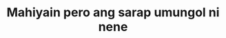 ---
layout: post
title: Mahiyain pero ang sarap umungol ni nene
duration: '07:55'
view: 201
rate: 2
video: 'https://flashservice.xvideos.com/embedframe/26874605'
category: 
 - pinay
tags: 
 - pinay-sex
 - nagparaos
 - nene
 - mokong
 - fucked
 - jackpot
 - flawless
priority: 0.9
changefreq: daily
---